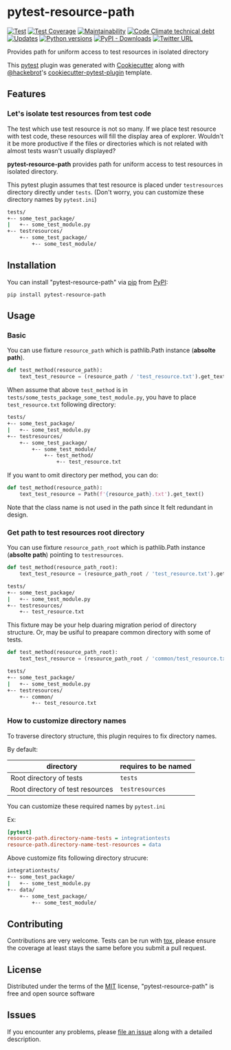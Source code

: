 # pytest-resource-path

[![Test](https://github.com/yukihiko-shinoda/pytest-resource-path/workflows/Test/badge.svg)](https://github.com/yukihiko-shinoda/pytest-resource-path/actions?query=workflow%3ATest)
[![Test Coverage](https://api.codeclimate.com/v1/badges/a5160a2616238bad3349/test_coverage)](https://codeclimate.com/github/yukihiko-shinoda/pytest-resource-path/test_coverage)
[![Maintainability](https://api.codeclimate.com/v1/badges/a5160a2616238bad3349/maintainability)](https://codeclimate.com/github/yukihiko-shinoda/pytest-resource-path/maintainability)
[![Code Climate technical debt](https://img.shields.io/codeclimate/tech-debt/yukihiko-shinoda/pytest-resource-path)](https://codeclimate.com/github/yukihiko-shinoda/pytest-resource-path)
[![Updates](https://pyup.io/repos/github/yukihiko-shinoda/pytest-resource-path/shield.svg)](https://pyup.io/repos/github/yukihiko-shinoda/pytest-resource-path/)
[![Python versions](https://img.shields.io/pypi/pyversions/pytest-resource-path.svg)](https://pypi.org/project/pytest-resource-path)
[![PyPI - Downloads](https://img.shields.io/pypi/dm/pytest-resource-path)](https://pypi.org/project/pytest-resource-path)
[![Twitter URL](https://img.shields.io/twitter/url?style=social&url=https%3A%2F%2Fgithub.com%2Fyukihiko-shinoda%2Fpytest-resource-path)](http://twitter.com/share?text=pytest-resource-path&url=https://pypi.org/project/pytest-resource-path/&hashtags=python)

Provides path for uniform access to test resources in isolated directory

This [pytest] plugin was generated with [Cookiecutter] along with [@hackebrot]'s [cookiecutter-pytest-plugin] template.

## Features

### Let's isolate test resources from test code

The test which use test resource is not so many.
If we place test resource with test code, these resources will fill the display area of explorer. Wouldn't it be more productive if the files or directories which is not related with almost tests wasn't usually displayed?

**pytest-resource-path** provides path for uniform access to test resources in isolated directory.

This pytest plugin assumes that test resource is placed under `testresources` directory directly under `tests`. (Don't worry, you can customize these directory names by `pytest.ini`)

```bash
tests/
+-- some_test_package/
|   +-- some_test_module.py
+-- testresources/
    +-- some_test_package/
        +-- some_test_module/
```

## Installation

You can install "pytest-resource-path" via [pip] from [PyPI]:

```console
pip install pytest-resource-path
```

## Usage

### Basic

You can use fixture `resource_path` which is pathlib.Path instance (**absolte path**).

```python
def test_method(resource_path):
    text_test_resource = (resource_path / 'test_resource.txt').get_text()
```

When assume that above `test_method` is in `tests/some_tests_package_some_test_module.py`, you have to place `test_resource.txt` following directory:

```bash
tests/
+-- some_test_package/
|   +-- some_test_module.py
+-- testresources/
    +-- some_test_package/
        +-- some_test_module/
            +-- test_method/
                +-- test_resource.txt
```

If you want to omit directory per method, you can do:

```python
def test_method(resource_path):
    text_test_resource = Path(f'{resource_path}.txt').get_text()
```

Note that the class name is not used in the path since It felt redundant in design.

### Get path to test resources root directory

You can use fixture `resource_path_root` which is pathlib.Path instance (**absolte path**) pointing to `testresources`.

```python
def test_method(resource_path_root):
    text_test_resource = (resource_path_root / 'test_resource.txt').get_text()
```

```bash
tests/
+-- some_test_package/
|   +-- some_test_module.py
+-- testresources/
    +-- test_resource.txt
```

This fixture may be your help duaring migration period of directory structure.
Or, may be usiful to preapare common directory with some of tests.

```python
def test_method(resource_path_root):
    text_test_resource = (resource_path_root / 'common/test_resource.txt').get_text()
```

```bash
tests/
+-- some_test_package/
|   +-- some_test_module.py
+-- testresources/
    +-- common/
        +-- test_resource.txt
```

### How to customize directory names

To traverse directory structure, this plugin requires to fix directory names.

By default:

directory|requires to be named
---|---
Root directory of tests|`tests`
Root directory of test resources|`testresources`

You can customize these required names by `pytest.ini`

Ex:

```ini
[pytest]
resource-path.directory-name-tests = integrationtests
resource-path.directory-name-test-resources = data
```

Above customize fits following directory strucure:

```bash
integrationtests/
+-- some_test_package/
|   +-- some_test_module.py
+-- data/
    +-- some_test_package/
        +-- some_test_module/
```

## Contributing

Contributions are very welcome. Tests can be run with [tox], please ensure
the coverage at least stays the same before you submit a pull request.

## License

Distributed under the terms of the [MIT] license, "pytest-resource-path" is free and open source software

## Issues

If you encounter any problems, please [file an issue] along with a detailed description.

[Cookiecutter]: https://github.com/audreyr/cookiecutter
[@hackebrot]: https://github.com/hackebrot
[MIT]: http://opensource.org/licenses/MIT
[cookiecutter-pytest-plugin]: https://github.com/pytest-dev/cookiecutter-pytest-plugin
[file an issue]: https://github.com/yukihiko-shinoda/pytest-resource-path/issues
[pytest]: https://github.com/pytest-dev/pytest
[tox]: https://tox.readthedocs.io/en/latest/
[pip]: https://pypi.org/project/pip/
[PyPI]: https://pypi.org/project
